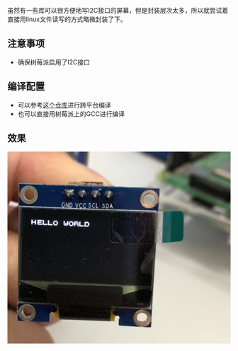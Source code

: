 虽然有一些库可以很方便地写I2C接口的屏幕，但是封装层次太多，所以就尝试着直接用linux文件读写的方式略微封装了下。

## 注意事项
* 确保树莓派启用了I2C接口

## 编译配置
* 可以参考[这个仓库](https://github.com/zijian-z/raspberrypi-cross-compile)进行跨平台编译
* 也可以直接用树莓派上的GCC进行编译

## 效果
![HelloWorld](HelloWorld.png)